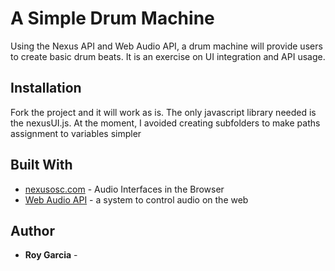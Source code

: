 # A Simple Drum Machine

Using the Nexus API and Web Audio API, a drum machine will provide users to create basic drum beats. It is an exercise on UI integration and API usage.

## Installation

Fork the project and it will work as is. The only javascript library needed is the nexusUI.js. At the moment, I avoided creating subfolders to make paths assignment to variables simpler

## Built With

* [nexusosc.com](http://nexusosc.com/) - Audio Interfaces in the Browser
* [Web Audio API](https://developer.mozilla.org/en-US/docs/Web/API/Web_Audio_API) - a system to control audio on the web


## Author

* **Roy Garcia** - 




